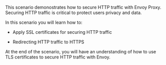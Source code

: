 This scenario demonostrates how to secure HTTP traffic with Envoy Proxy. Securing HTTP traffic is critical to protect users privacy and data.

In this scenario you will learn how to:

* Apply SSL certificates for securing HTTP traffic

* Redirecting HTTP traffic to HTTPS

At the end of the scenario, you will have an understanding of how to use TLS certificates to secure HTTP traffic with Envoy.